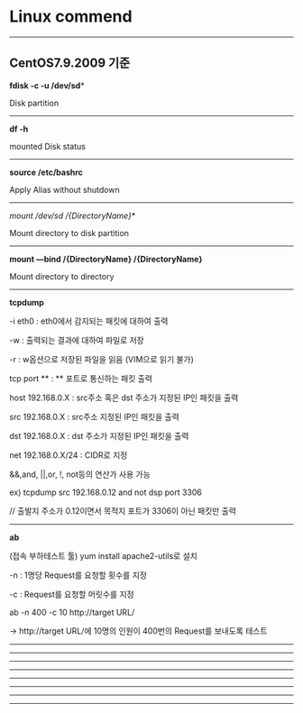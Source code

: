 # Linux commend

---

## CentOS7.9.2009 기준

**fdisk -c -u /dev/sd***

Disk partition

---

**df -h**

mounted Disk status

---

**source /etc/bashrc**

Apply Alias without shutdown

---

**mount /dev/sd* /{DirectoryName}**

Mount directory to disk partition

---

**mount —bind /{DirectoryName} /{DirectoryName}**

Mount directory to directory

---

**tcpdump** 

-i eth0 : eth0에서 감지되는 패킷에 대하여 출력

-w : 출력되는 결과에 대하여 파일로 저장

-r : w옵션으로 저장된 파일을 읽음 (VIM으로 읽기 불가)

tcp port ** : ** 포트로 통신하는 패킷 출력

host 192.168.0.X : src주소 혹은 dst 주소가 지정된 IP인 패킷을 출력

src 192.168.0.X : src주소 지정된 IP인 패킷을 출력

dst 192.168.0.X : dst 주소가 지정된 IP인 패킷을 출력

net 192.168.0.X/24 : CIDR로 지정

&&,and, ||,or, !, not등의 연산가 사용 가능

 ex) tcpdump src 192.168.0.12 and not dsp port 3306

// 출발지 주소가 0.12이면서 목적지 포트가 3306이 아닌 패킷만 출력

---

**ab** 

(접속 부하테스트 툴) yum install apache2-utils로 설치

-n : 1명당 Request를 요청할 횟수를 지정

-c : Request를 요청할 머릿수를 지정

ab -n 400 -c 10 http://target URL/ 

→ http://target URL/에 10명의 인원이 400번의 Request를 보내도록 테스트

---

---

---

---

---

---

---

---